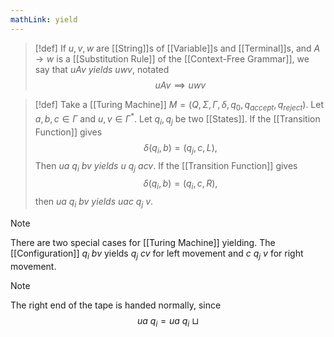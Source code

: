 ```yaml
---
mathLink: yield
---
```

>[!def]
>If $u,v,w$ are [[String]]s of [[Variable]]s and [[Terminal]]s, and $A \rightarrow w$ is a [[Substitution Rule]] of the [[Context-Free Grammar]], we say that $u A v$ *yields* $uwv$, notated $$uAv\implies u w v$$

>[!def]
Take a [[Turing Machine]] $M=(Q,\Sigma,\Gamma,\delta,q_{0},q_{accept},q_{reject})$. Let $a,b,c\in \Gamma$ and $u,v\in \Gamma^{*}$. Let $q_{i},q_j$ be two [[States]]. If the [[Transition Function]] gives $$\delta(q_{i},b)=(q_{j},c,L),$$Then $ua\ q_{i}\ bv$ *yields* $u\ q_{j}\ acv$. If the [[Transition Function]] gives $$\delta(q_{i},b)=(q_{i},c,R),$$then $ua\ q_{i}\ bv$ *yields* $uac\ q_{j}\ v$.

>[!note]
>There are two special cases for [[Turing Machine]] yielding. The [[Configuration]] $q_{i}\ bv$ yields $q_{j}\ cv$ for left movement and $c\ q_{j}\ v$ for right movement. 

>[!note]
>The right end of the tape is handed normally, since $$ua\ q_{i}=ua\ q_{i}\ \sqcup$$
